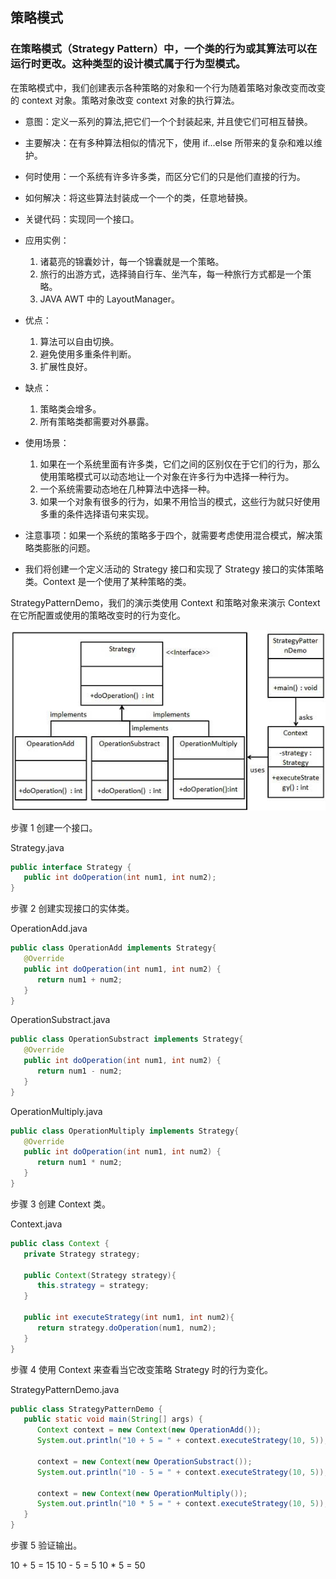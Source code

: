 ## 策略模式
### 在策略模式（Strategy Pattern）中，一个类的行为或其算法可以在运行时更改。这种类型的设计模式属于行为型模式。

在策略模式中，我们创建表示各种策略的对象和一个行为随着策略对象改变而改变的 context 对象。策略对象改变 context 对象的执行算法。

* 意图：定义一系列的算法,把它们一个个封装起来, 并且使它们可相互替换。

* 主要解决：在有多种算法相似的情况下，使用 if...else 所带来的复杂和难以维护。

* 何时使用：一个系统有许多许多类，而区分它们的只是他们直接的行为。

* 如何解决：将这些算法封装成一个一个的类，任意地替换。

* 关键代码：实现同一个接口。

* 应用实例：
    1. 诸葛亮的锦囊妙计，每一个锦囊就是一个策略。 
    2. 旅行的出游方式，选择骑自行车、坐汽车，每一种旅行方式都是一个策略。 
    3. JAVA AWT 中的 LayoutManager。

* 优点： 
    1. 算法可以自由切换。 
    2. 避免使用多重条件判断。 
    3. 扩展性良好。

* 缺点： 
    1. 策略类会增多。 
    2. 所有策略类都需要对外暴露。

* 使用场景： 
    1. 如果在一个系统里面有许多类，它们之间的区别仅在于它们的行为，那么使用策略模式可以动态地让一个对象在许多行为中选择一种行为。 
    2. 一个系统需要动态地在几种算法中选择一种。 
    3. 如果一个对象有很多的行为，如果不用恰当的模式，这些行为就只好使用多重的条件选择语句来实现。

* 注意事项：如果一个系统的策略多于四个，就需要考虑使用混合模式，解决策略类膨胀的问题。

* 我们将创建一个定义活动的 Strategy 接口和实现了 Strategy 接口的实体策略类。Context 是一个使用了某种策略的类。

StrategyPatternDemo，我们的演示类使用 Context 和策略对象来演示 Context 在它所配置或使用的策略改变时的行为变化。

![策略模式的 UML 图](./strategy_pattern_uml_diagram.jpg)

步骤 1
创建一个接口。

Strategy.java
```java
public interface Strategy {
   public int doOperation(int num1, int num2);
}
```
步骤 2
创建实现接口的实体类。

OperationAdd.java
```java
public class OperationAdd implements Strategy{
   @Override
   public int doOperation(int num1, int num2) {
      return num1 + num2;
   }
}
```
OperationSubstract.java
```java
public class OperationSubstract implements Strategy{
   @Override
   public int doOperation(int num1, int num2) {
      return num1 - num2;
   }
}
```
OperationMultiply.java
```java
public class OperationMultiply implements Strategy{
   @Override
   public int doOperation(int num1, int num2) {
      return num1 * num2;
   }
}
```
步骤 3
创建 Context 类。

Context.java
```java
public class Context {
   private Strategy strategy;

   public Context(Strategy strategy){
      this.strategy = strategy;
   }

   public int executeStrategy(int num1, int num2){
      return strategy.doOperation(num1, num2);
   }
}
```
步骤 4
使用 Context 来查看当它改变策略 Strategy 时的行为变化。

StrategyPatternDemo.java
```java
public class StrategyPatternDemo {
   public static void main(String[] args) {
      Context context = new Context(new OperationAdd());        
      System.out.println("10 + 5 = " + context.executeStrategy(10, 5));

      context = new Context(new OperationSubstract());        
      System.out.println("10 - 5 = " + context.executeStrategy(10, 5));

      context = new Context(new OperationMultiply());        
      System.out.println("10 * 5 = " + context.executeStrategy(10, 5));
   }
}
```
步骤 5
验证输出。

10 + 5 = 15
10 - 5 = 5
10 * 5 = 50
